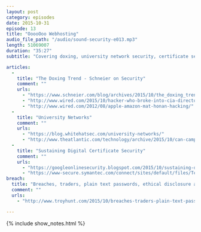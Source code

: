 ```yaml
---
layout: post
category: episodes
date: 2015-10-31
episode: 13
title: "OoooOoo Webhosting"
audio_file_path: "/audio/sound-security-e013.mp3"
length: 51069007
duration: "35:27"
subtitle: "Covering doxing, university network security, certificate security, and more."

articles: 
  - 
    title: "The Doxing Trend - Schneier on Security"
    comment: ""
    urls: 
      - "https://www.schneier.com/blog/archives/2015/10/the_doxing_tren.html"
      - "http://www.wired.com/2015/10/hacker-who-broke-into-cia-director-john-brennan-email-tells-how-he-did-it/"
      - "http://www.wired.com/2012/08/apple-amazon-mat-honan-hacking/"
  - 
    title: "University Networks"
    comment: ""
    urls: 
      - "https://blog.whitehatsec.com/university-networks/"
      - "http://www.theatlantic.com/technology/archive/2015/10/can-campus-networks-ever-be-secure/409813/"
  - 
    title: "Sustaining Digital Certificate Security"
    comment: ""
    urls: 
      - "https://googleonlinesecurity.blogspot.com/2015/10/sustaining-digital-certificate-security.html"
      - "https://www-secure.symantec.com/connect/sites/default/files/Test_Certificates_Incident_Final_Report_10_13_2015v3b.pdf"
breach: 
  title: "Breaches, traders, plain text passwords, ethical disclosure and 000webhost"
  comment: ""
  urls: 
    - "http://www.troyhunt.com/2015/10/breaches-traders-plain-text-passwords.html"

---
```

{% include show_notes.html %}
